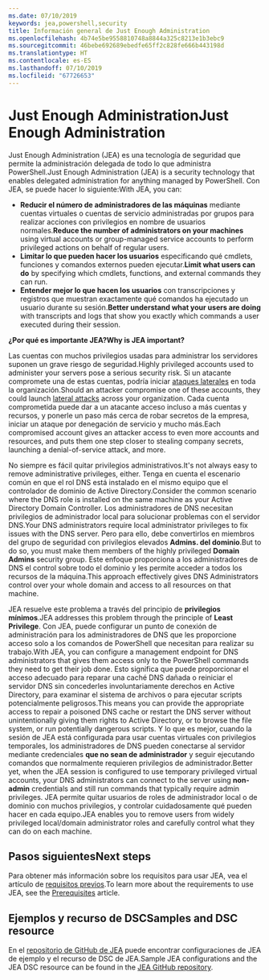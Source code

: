 ```yaml
---
ms.date: 07/10/2019
keywords: jea,powershell,security
title: Información general de Just Enough Administration
ms.openlocfilehash: 4b74e5be9558810748a8844a325c8213e1b3ebc9
ms.sourcegitcommit: 46bebe692689ebedfe65ff2c828fe666b443198d
ms.translationtype: HT
ms.contentlocale: es-ES
ms.lasthandoff: 07/10/2019
ms.locfileid: "67726653"
---
```

# <a name="just-enough-administration"></a><span data-ttu-id="ddb79-103">Just Enough Administration</span><span class="sxs-lookup"><span data-stu-id="ddb79-103">Just Enough Administration</span></span>

<span data-ttu-id="ddb79-104">Just Enough Administration (JEA) es una tecnología de seguridad que permite la administración delegada de todo lo que administra PowerShell.</span><span class="sxs-lookup"><span data-stu-id="ddb79-104">Just Enough Administration (JEA) is a security technology that enables delegated administration for anything managed by PowerShell.</span></span> <span data-ttu-id="ddb79-105">Con JEA, se puede hacer lo siguiente:</span><span class="sxs-lookup"><span data-stu-id="ddb79-105">With JEA, you can:</span></span>

- <span data-ttu-id="ddb79-106">**Reducir el número de administradores de las máquinas** mediante cuentas virtuales o cuentas de servicio administradas por grupos para realizar acciones con privilegios en nombre de usuarios normales.</span><span class="sxs-lookup"><span data-stu-id="ddb79-106">**Reduce the number of administrators on your machines** using virtual accounts or group-managed service accounts to perform privileged actions on behalf of regular users.</span></span>
- <span data-ttu-id="ddb79-107">**Limitar lo que pueden hacer los usuarios** especificando qué cmdlets, funciones y comandos externos pueden ejecutar.</span><span class="sxs-lookup"><span data-stu-id="ddb79-107">**Limit what users can do** by specifying which cmdlets, functions, and external commands they can run.</span></span>
- <span data-ttu-id="ddb79-108">**Entender mejor lo que hacen los usuarios** con transcripciones y registros que muestran exactamente qué comandos ha ejecutado un usuario durante su sesión.</span><span class="sxs-lookup"><span data-stu-id="ddb79-108">**Better understand what your users are doing** with transcripts and logs that show you exactly which commands a user executed during their session.</span></span>

<span data-ttu-id="ddb79-109">**¿Por qué es importante JEA?**</span><span class="sxs-lookup"><span data-stu-id="ddb79-109">**Why is JEA important?**</span></span>

<span data-ttu-id="ddb79-110">Las cuentas con muchos privilegios usadas para administrar los servidores suponen un grave riesgo de seguridad.</span><span class="sxs-lookup"><span data-stu-id="ddb79-110">Highly privileged accounts used to administer your servers pose a serious security risk.</span></span> <span data-ttu-id="ddb79-111">Si un atacante compromete una de estas cuentas, podría iniciar [ataques laterales](https://aka.ms/pth) en toda la organización.</span><span class="sxs-lookup"><span data-stu-id="ddb79-111">Should an attacker compromise one of these accounts, they could launch [lateral attacks](https://aka.ms/pth) across your organization.</span></span> <span data-ttu-id="ddb79-112">Cada cuenta comprometida puede dar a un atacante acceso incluso a más cuentas y recursos, y ponerle un paso más cerca de robar secretos de la empresa, iniciar un ataque por denegación de servicio y mucho más.</span><span class="sxs-lookup"><span data-stu-id="ddb79-112">Each compromised account gives an attacker access to even more accounts and resources, and puts them one step closer to stealing company secrets, launching a denial-of-service attack, and more.</span></span>

<span data-ttu-id="ddb79-113">No siempre es fácil quitar privilegios administrativos.</span><span class="sxs-lookup"><span data-stu-id="ddb79-113">It's not always easy to remove administrative privileges, either.</span></span> <span data-ttu-id="ddb79-114">Tenga en cuenta el escenario común en que el rol DNS está instalado en el mismo equipo que el controlador de dominio de Active Directory.</span><span class="sxs-lookup"><span data-stu-id="ddb79-114">Consider the common scenario where the DNS role is installed on the same machine as your Active Directory Domain Controller.</span></span> <span data-ttu-id="ddb79-115">Los administradores de DNS necesitan privilegios de administrador local para solucionar problemas con el servidor DNS.</span><span class="sxs-lookup"><span data-stu-id="ddb79-115">Your DNS administrators require local administrator privileges to fix issues with the DNS server.</span></span> <span data-ttu-id="ddb79-116">Pero para ello, debe convertirlos en miembros del grupo de seguridad con privilegios elevados **Admins. del dominio**.</span><span class="sxs-lookup"><span data-stu-id="ddb79-116">But to do so, you must make them members of the highly privileged **Domain Admins** security group.</span></span> <span data-ttu-id="ddb79-117">Este enfoque proporciona a los administradores de DNS el control sobre todo el dominio y les permite acceder a todos los recursos de la máquina.</span><span class="sxs-lookup"><span data-stu-id="ddb79-117">This approach effectively gives DNS Administrators control over your whole domain and access to all resources on that machine.</span></span>

<span data-ttu-id="ddb79-118">JEA resuelve este problema a través del principio de **privilegios mínimos**.</span><span class="sxs-lookup"><span data-stu-id="ddb79-118">JEA addresses this problem through the principle of **Least Privilege**.</span></span> <span data-ttu-id="ddb79-119">Con JEA, puede configurar un punto de conexión de administración para los administradores de DNS que les proporcione acceso solo a los comandos de PowerShell que necesitan para realizar su trabajo.</span><span class="sxs-lookup"><span data-stu-id="ddb79-119">With JEA, you can configure a management endpoint for DNS administrators that gives them access only to the PowerShell commands they need to get their job done.</span></span> <span data-ttu-id="ddb79-120">Esto significa que puede proporcionar el acceso adecuado para reparar una caché DNS dañada o reiniciar el servidor DNS sin concederles involuntariamente derechos en Active Directory, para examinar el sistema de archivos o para ejecutar scripts potencialmente peligrosos.</span><span class="sxs-lookup"><span data-stu-id="ddb79-120">This means you can provide the appropriate access to repair a poisoned DNS cache or restart the DNS server without unintentionally giving them rights to Active Directory, or to browse the file system, or run potentially dangerous scripts.</span></span> <span data-ttu-id="ddb79-121">Y lo que es mejor, cuando la sesión de JEA está configurada para usar cuentas virtuales con privilegios temporales, los administradores de DNS pueden conectarse al servidor mediante credenciales **que no sean de administrador** y seguir ejecutando comandos que normalmente requieren privilegios de administrador.</span><span class="sxs-lookup"><span data-stu-id="ddb79-121">Better yet, when the JEA session is configured to use temporary privileged virtual accounts, your DNS administrators can connect to the server using **non-admin** credentials and still run commands that typically require admin privileges.</span></span> <span data-ttu-id="ddb79-122">JEA permite quitar usuarios de roles de administrador local o de dominio con muchos privilegios, y controlar cuidadosamente qué pueden hacer en cada equipo.</span><span class="sxs-lookup"><span data-stu-id="ddb79-122">JEA enables you to remove users from widely privileged local/domain administrator roles and carefully control what they can do on each machine.</span></span>

## <a name="next-steps"></a><span data-ttu-id="ddb79-123">Pasos siguientes</span><span class="sxs-lookup"><span data-stu-id="ddb79-123">Next steps</span></span>

<span data-ttu-id="ddb79-124">Para obtener más información sobre los requisitos para usar JEA, vea el artículo de [requisitos previos](prerequisites.md).</span><span class="sxs-lookup"><span data-stu-id="ddb79-124">To learn more about the requirements to use JEA, see the [Prerequisites](prerequisites.md) article.</span></span>

## <a name="samples-and-dsc-resource"></a><span data-ttu-id="ddb79-125">Ejemplos y recurso de DSC</span><span class="sxs-lookup"><span data-stu-id="ddb79-125">Samples and DSC resource</span></span>

<span data-ttu-id="ddb79-126">En el [repositorio de GitHub de JEA](https://github.com/PowerShell/JEA) puede encontrar configuraciones de JEA de ejemplo y el recurso de DSC de JEA.</span><span class="sxs-lookup"><span data-stu-id="ddb79-126">Sample JEA configurations and the JEA DSC resource can be found in the [JEA GitHub repository](https://github.com/PowerShell/JEA).</span></span>
